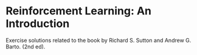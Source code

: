 # Reinforcement Learning: An Introduction

Exercise solutions related to the book by Richard S. Sutton and Andrew G. Barto. (2nd ed).